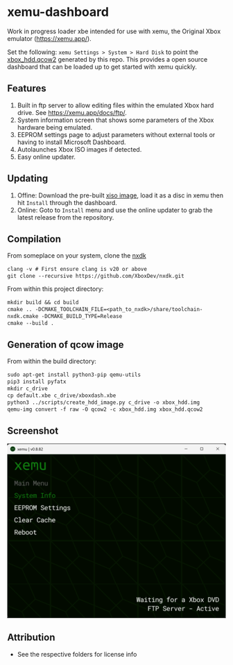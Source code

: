 # xemu-dashboard
Work in progress loader xbe intended for use with xemu, the Original Xbox emulator (https://xemu.app/).

Set the following: `xemu Settings > System > Hard Disk` to point the [xbox_hdd.qcow2](https://github.com/xemu-project/xemu-dashboard/releases/latest/download/xbox_hdd.qcow2) generated by this repo. This provides a open source dashboard that can be loaded up to get started with xemu quickly.

## Features
1. Built in ftp server to allow editing files within the emulated Xbox hard drive. See https://xemu.app/docs/ftp/.
2. System information screen that shows some parameters of the Xbox hardware being emulated.
3. EEPROM settings page to adjust parameters without external tools or having to install Microsoft Dashboard.
4. Autolaunches Xbox ISO images if detected.
5. Easy online updater.

## Updating
1. Offine: Download the pre-built [xiso image](https://github.com/xemu-project/xemu-dashboard/releases/latest/download/xemu-dashboard.iso), load it as a disc in xemu then hit `Install` through the dashboard.
2. Online: Goto to `Install` menu and use the online updater to grab the latest release from the repository.

## Compilation
From someplace on your system, clone the [nxdk](https://github.com/XboxDev/nxdk)
```
clang -v # First ensure clang is v20 or above
git clone --recursive https://github.com/XboxDev/nxdk.git
```

From within this project directory:
```
mkdir build && cd build
cmake .. -DCMAKE_TOOLCHAIN_FILE=<path_to_nxdk>/share/toolchain-nxdk.cmake -DCMAKE_BUILD_TYPE=Release
cmake --build .
```

## Generation of qcow image
From within the build directory:
```
sudo apt-get install python3-pip qemu-utils
pip3 install pyfatx
mkdir c_drive
cp default.xbe c_drive/xboxdash.xbe
python3 ../scripts/create_hdd_image.py c_drive -o xbox_hdd.img
qemu-img convert -f raw -O qcow2 -c xbox_hdd.img xbox_hdd.qcow2
```

## Screenshot
![Screenshot1](/.github/image.png?)

## Attribution
* See the respective folders for license info
